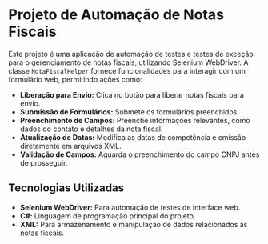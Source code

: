 <h1>Projeto de Automação de Notas Fiscais</h1>

<p>Este projeto é uma aplicação de automação de testes e testes de exceção para o gerenciamento de notas fiscais, utilizando Selenium WebDriver. A classe <code>NotaFiscalHelper</code> fornece funcionalidades para interagir com um formulário web, permitindo ações como:</p>

<ul>
    <li><strong>Liberação para Envio:</strong> Clica no botão para liberar notas fiscais para envio.</li>
    <li><strong>Submissão de Formulários:</strong> Submete os formulários preenchidos.</li>
    <li><strong>Preenchimento de Campos:</strong> Preenche informações relevantes, como dados do contato e detalhes da nota fiscal.</li>
    <li><strong>Atualização de Datas:</strong> Modifica as datas de competência e emissão diretamente em arquivos XML.</li>
    <li><strong>Validação de Campos:</strong> Aguarda o preenchimento do campo CNPJ antes de prosseguir.</li>
</ul>

<h2>Tecnologias Utilizadas</h2>
<ul>
    <li><strong>Selenium WebDriver:</strong> Para automação de testes de interface web.</li>
    <li><strong>C#:</strong> Linguagem de programação principal do projeto.</li>
    <li><strong>XML:</strong> Para armazenamento e manipulação de dados relacionados às notas fiscais.</li>
</ul>

